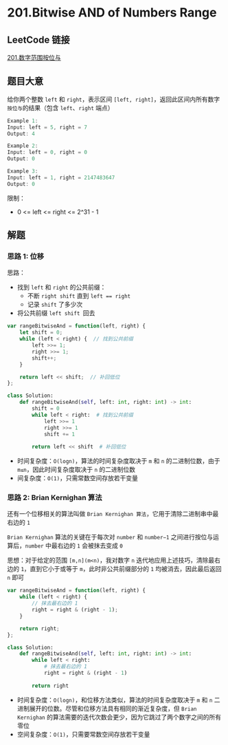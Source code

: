 # 201.Bitwise AND of Numbers Range

## LeetCode 链接

[201.数字范围按位与](https://leetcode.cn/problems/bitwise-and-of-numbers-range/)

## 题目大意

给你两个整数 `left` 和 `right`，表示区间 `[left, right]`，返回此区间内所有数字`按位与`的结果（包含 `left`、`right` 端点）

```js
Example 1:
Input: left = 5, right = 7
Output: 4

Example 2:
Input: left = 0, right = 0
Output: 0

Example 3:
Input: left = 1, right = 2147483647
Output: 0
```

限制：
- 0 <= left <= right <= 2^31 - 1

## 解题

### 思路 1: 位移

思路：
- 找到 `left` 和 `right` 的公共前缀：
  - 不断 `right shift` 直到 `left == right`
  - 记录 `shift` 了多少次
- 将公共前缀 `left shift `回去

```js
var rangeBitwiseAnd = function(left, right) {
    let shift = 0;
    while (left < right) {  // 找到公共前缀
        left >>= 1;
        right >>= 1;
        shift++;
    }

    return left << shift;  // 补回低位
};
```
```python
class Solution:
    def rangeBitwiseAnd(self, left: int, right: int) -> int:
        shift = 0
        while left < right:  # 找到公共前缀
            left >>= 1
            right >>= 1
            shift += 1
            
        return left << shift  # 补回低位
```

- 时间复杂度：`O(logn)`，算法的时间复杂度取决于 `m` 和 `n` 的二进制位数，由于 `m≤n`，因此时间复杂度取决于 `n` 的二进制位数
- 间复杂度：`O(1)`，只需常数空间存放若干变量

### 思路 2: Brian Kernighan 算法

还有一个位移相关的算法叫做 `Brian Kernighan 算法`，它用于清除二进制串中最右边的 `1`

`Brian Kernighan` 算法的关键在于每次对 `number` 和 `number−1` 之间进行按位与运算后，`number` 中最右边的 `1` 会被抹去变成 `0`

思想：对于给定的范围 `[m,n](m<n)`，我对数字 `n` 迭代地应用上述技巧，清除最右边的 `1`，直到它小于或等于 `m`，此时非公共前缀部分的 `1` 均被消去，因此最后返回 `n` 即可

```js
var rangeBitwiseAnd = function(left, right) {
    while (left < right) {
        // 抹去最右边的 1
        right = right & (right - 1);
    }

    return right;
};
```
```python
class Solution:
    def rangeBitwiseAnd(self, left: int, right: int) -> int:
        while left < right:
            # 抹去最右边的 1
            right = right & (right - 1)
            
        return right
```

- 时间复杂度：`O(logn)`，和位移方法类似，算法的时间复杂度取决于 `m` 和 `n` 二进制展开的位数。尽管和位移方法具有相同的渐近复杂度，但 `Brian Kernighan` 的算法需要的迭代次数会更少，因为它跳过了两个数字之间的所有零位
- 空间复杂度：`O(1)`，只需要常数空间存放若干变量

